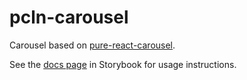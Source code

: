 # pcln-carousel

Carousel based on [pure-react-carousel](https://github.com/express-labs/pure-react-carousel).

See the [docs page](https://priceline.github.io/design-system/storybook/?path=/docs/pcln-carousel-carousel) in Storybook for usage instructions.